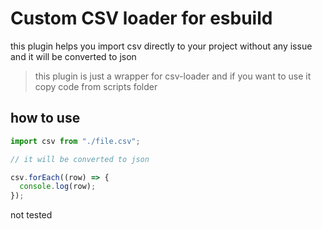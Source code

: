 # Custom CSV loader for esbuild

this plugin helps you import csv directly to your project without any issue and it will be converted to json

> this plugin is just a wrapper for csv-loader and if you want to use it copy code from scripts folder

## how to use

```js
import csv from "./file.csv";

// it will be converted to json

csv.forEach((row) => {
  console.log(row);
});
```

not tested

```

```
